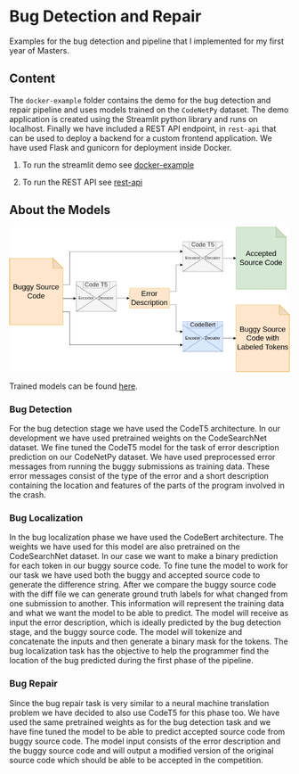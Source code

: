 # Bug Detection and Repair

Examples for the bug detection and pipeline that I implemented for my first
year of Masters.

## Content

The `docker-example` folder contains the demo for the bug detection and repair
pipeline and uses models trained on the `CodeNetPy` dataset. The demo
application is created using the Streamlit python library and runs on
localhost. Finally we have included a REST API endpoint, in `rest-api` that can
be used to deploy a backend for a custom frontend application. We have used
Flask and gunicorn for deployment inside Docker.

1. To run the streamlit demo see [docker-example](./docker-example)

2. To run the REST API see [rest-api](./rest-api)

## About the Models

![thumbnail](./resources/architecture.png)

Trained models can be found [here](https://huggingface.co/alexjercan).

### Bug Detection

For the bug detection stage we have used the CodeT5 architecture. In our
development we have used pretrained weights on the CodeSearchNet dataset. We
fine tuned the CodeT5 model for the task of error description prediction on our
CodeNetPy dataset. We have used preprocessed error messages from running the
buggy submissions as training data. These error messages consist of the type of
the error and a short description containing the location and features of the
parts of the program involved in the crash.

### Bug Localization

In the bug localization phase we have used the CodeBert architecture. The
weights we have used for this model are also pretrained on the CodeSearchNet
dataset. In our case we want to make a binary prediction for each token in our
buggy source code. To fine tune the model to work for our task we have used
both the buggy and accepted source code to generate the difference string.
After we compare the buggy source code with the diff file we can generate
ground truth labels for what changed from one submission to another. This
information will represent the training data and what we want the model to be
able to predict. The model will receive as input the error description, which
is ideally predicted by the bug detection stage, and the buggy source code. The
model will tokenize and concatenate the inputs and then generate a binary mask
for the tokens. The bug localization task has the objective to help the
programmer find the location of the bug predicted during the first phase of
the pipeline.

### Bug Repair

Since the bug repair task is very similar to a neural machine translation
problem we have decided to also use CodeT5 for this phase too. We have used the
same pretrained weights as for the bug detection task and we have fine tuned
the model to be able to predict accepted source code from buggy source code.
The model input consists of the error description and the buggy source code and
will output a modified version of the original source code which should be able
to be accepted in the competition.
